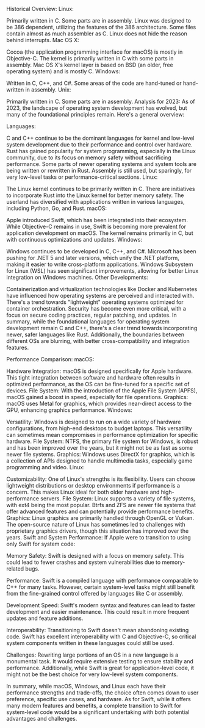 Historical Overview:
Linux:

Primarily written in C.
Some parts are in assembly.
Linux was designed to be 386 dependent, utilizing the features of the 386 architecture.
Some files contain almost as much assembler as C.
Linux does not hide the reason behind interrupts.
Mac OS X:

Cocoa (the application programming interface for macOS) is mostly in Objective-C.
The kernel is primarily written in C with some parts in assembly.
Mac OS X's kernel layer is based on BSD (an older, free operating system) and is mostly C.
Windows:

Written in C, C++, and C#.
Some areas of the code are hand-tuned or hand-written in assembly.
Unix:

Primarily written in C.
Some parts are in assembly.
Analysis for 2023:
As of 2023, the landscape of operating system development has evolved, but many of the foundational principles remain. Here's a general overview:

Languages:

C and C++ continue to be the dominant languages for kernel and low-level system development due to their performance and control over hardware.
Rust has gained popularity for system programming, especially in the Linux community, due to its focus on memory safety without sacrificing performance. Some parts of newer operating systems and system tools are being written or rewritten in Rust.
Assembly is still used, but sparingly, for very low-level tasks or performance-critical sections.
Linux:

The Linux kernel continues to be primarily written in C.
There are initiatives to incorporate Rust into the Linux kernel for better memory safety.
The userland has diversified with applications written in various languages, including Python, Go, and Rust.
macOS:

Apple introduced Swift, which has been integrated into their ecosystem. While Objective-C remains in use, Swift is becoming more prevalent for application development on macOS.
The kernel remains primarily in C, but with continuous optimizations and updates.
Windows:

Windows continues to be developed in C, C++, and C#.
Microsoft has been pushing for .NET 5 and later versions, which unify the .NET platform, making it easier to write cross-platform applications.
Windows Subsystem for Linux (WSL) has seen significant improvements, allowing for better Linux integration on Windows machines.
Other Developments:

Containerization and virtualization technologies like Docker and Kubernetes have influenced how operating systems are perceived and interacted with.
There's a trend towards "lightweight" operating systems optimized for container orchestration.
Security has become even more critical, with a focus on secure coding practices, regular patching, and updates.
In summary, while the foundational languages for operating system development remain C and C++, there's a clear trend towards incorporating newer, safer languages like Rust. Additionally, the boundaries between different OSs are blurring, with better cross-compatibility and integration features.



Performance Comparison:
macOS:

Hardware Integration: macOS is designed specifically for Apple hardware. This tight integration between software and hardware often results in optimized performance, as the OS can be fine-tuned for a specific set of devices.
File System: With the introduction of the Apple File System (APFS), macOS gained a boost in speed, especially for file operations.
Graphics: macOS uses Metal for graphics, which provides near-direct access to the GPU, enhancing graphics performance.
Windows:

Versatility: Windows is designed to run on a wide variety of hardware configurations, from high-end desktops to budget laptops. This versatility can sometimes mean compromises in performance optimization for specific hardware.
File System: NTFS, the primary file system for Windows, is robust and has been improved over the years, but it might not be as fast as some newer file systems.
Graphics: Windows uses DirectX for graphics, which is a collection of APIs designed to handle multimedia tasks, especially game programming and video.
Linux:

Customizability: One of Linux's strengths is its flexibility. Users can choose lightweight distributions or desktop environments if performance is a concern. This makes Linux ideal for both older hardware and high-performance servers.
File System: Linux supports a variety of file systems, with ext4 being the most popular. Btrfs and ZFS are newer file systems that offer advanced features and can potentially provide performance benefits.
Graphics: Linux graphics are primarily handled through OpenGL or Vulkan. The open-source nature of Linux has sometimes led to challenges with proprietary graphics drivers, though this situation has improved over the years.
Swift and System Performance:
If Apple were to transition to using only Swift for system code:

Memory Safety: Swift is designed with a focus on memory safety. This could lead to fewer crashes and system vulnerabilities due to memory-related bugs.

Performance: Swift is a compiled language with performance comparable to C++ for many tasks. However, certain system-level tasks might still benefit from the fine-grained control offered by languages like C or assembly.

Development Speed: Swift's modern syntax and features can lead to faster development and easier maintenance. This could result in more frequent updates and feature additions.

Interoperability: Transitioning to Swift doesn't mean abandoning existing code. Swift has excellent interoperability with C and Objective-C, so critical system components written in these languages could still be used.

Challenges: Rewriting large portions of an OS in a new language is a monumental task. It would require extensive testing to ensure stability and performance. Additionally, while Swift is great for application-level code, it might not be the best choice for very low-level system components.

In summary, while macOS, Windows, and Linux each have their performance strengths and trade-offs, the choice often comes down to user preference, specific use cases, and hardware. As for Swift, while it offers many modern features and benefits, a complete transition to Swift for system-level code would be a significant undertaking with both potential advantages and challenges.




